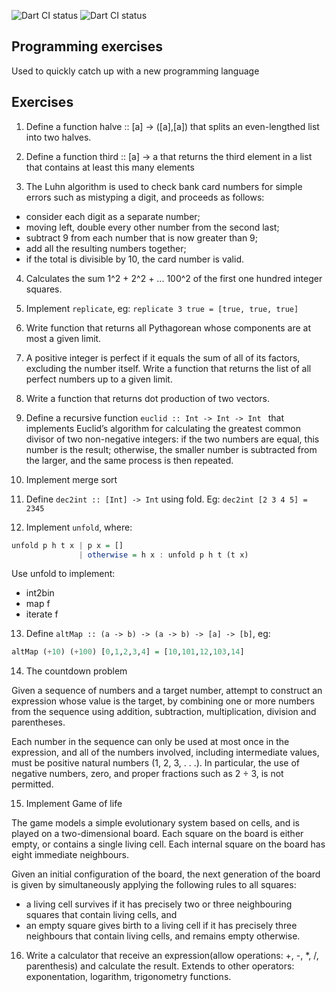 ![Dart CI status](https://github.com/zinh/programming_exercises/actions/workflows/dart.yml/badge.svg)
![Dart CI status](https://github.com/zinh/programming_exercises/actions/workflows/python.yml/badge.svg)

## Programming exercises

Used to quickly catch up with a new programming language

## Exercises

1. Define a function halve :: [a] -> ([a],[a]) that splits an even-lengthed list into two halves.

2. Define a function third :: [a] -> a that returns the third element in a list that contains at least this many elements

3. The Luhn algorithm is used to check bank card numbers for simple errors such as mistyping a digit, and proceeds as follows:

- consider each digit as a separate number;
- moving left, double every other number from the second last;
- subtract 9 from each number that is now greater than 9;
- add all the resulting numbers together;
- if the total is divisible by 10, the card number is valid.

4. Calculates the sum 1^2 + 2^2 + ... 100^2 of the first one hundred integer squares.

5. Implement `replicate`, eg: `replicate 3 true = [true, true, true]`

6. Write function that returns all Pythagorean whose components are at most a given limit.

7. A positive integer is perfect if it equals the sum of all of its factors, excluding the number itself.
Write a function that returns the list of all perfect numbers up to a given limit.

8. Write a function that returns dot production of two vectors.

9. Define a recursive function `euclid :: Int -> Int -> Int `
that implements Euclid’s algorithm for calculating the greatest common divisor of two non-negative integers: 
if the two numbers are equal, this number is the result; otherwise, the smaller number is subtracted from the larger,
and the same process is then repeated.

10. Implement merge sort

11. Define `dec2int :: [Int] -> Int` using fold. Eg: `dec2int [2 3 4 5] = 2345`

12. Implement `unfold`, where:

```haskell
unfold p h t x | p x = []
               | otherwise = h x : unfold p h t (t x)
```

Use unfold to implement:

- int2bin
- map f
- iterate f

13. Define `altMap :: (a -> b) -> (a -> b) -> [a] -> [b]`, eg:

```haskell
altMap (+10) (+100) [0,1,2,3,4] = [10,101,12,103,14]
```

14. The countdown problem

Given a sequence of numbers and a target number, attempt to construct an expression whose value is the target,
by combining one or more numbers from the sequence using addition, subtraction, multiplication, division and parentheses.

Each number in the sequence can only be used at most once in the expression, and all of the numbers involved,
including intermediate values, must be positive natural numbers (1, 2, 3, . . .).
In particular, the use of negative numbers, zero, and proper fractions such as 2 ÷ 3, is not permitted.

15. Implement Game of life

The game models a simple evolutionary system based on cells, and is played on a two-dimensional board. Each square on the board is either empty, or contains a single living cell.
Each internal square on the board has eight immediate neighbours.

Given an initial configuration of the board, the next generation of the board is given by simultaneously applying the following rules to all squares:

- a living cell survives if it has precisely two or three neighbouring squares that contain living cells, and
- an empty square gives birth to a living cell if it has precisely three neighbours that contain living cells, and remains empty otherwise.

16. Write a calculator that receive an expression(allow operations: +, -, \*, /, parenthesis) and calculate the result.
Extends to other operators: exponentation, logarithm, trigonometry functions.
